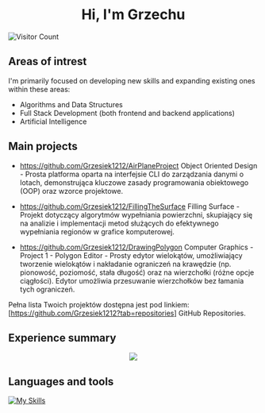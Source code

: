 <h1 align="center"> Hi, I'm Grzechu </h1>

![Visitor Count](https://profile-counter.glitch.me/GPrasek/count.svg)

## Areas of intrest

I'm primarily focused on developing new skills and expanding existing ones within these areas:

- Algorithms and Data Structures
- Full Stack Development (both frontend and backend applications)
- Artificial Intelligence

## Main projects

- https://github.com/Grzesiek1212/AirPlaneProject Object Oriented Design - Prosta platforma oparta na interfejsie CLI do zarządzania danymi o lotach, demonstrująca kluczowe zasady programowania obiektowego (OOP) oraz wzorce projektowe.

- https://github.com/Grzesiek1212/FillingTheSurface Filling Surface - Projekt dotyczący algorytmów wypełniania powierzchni, skupiający się na analizie i implementacji metod służących do efektywnego wypełniania regionów w grafice komputerowej.

- https://github.com/Grzesiek1212/DrawingPolygon Computer Graphics - Project 1 - Polygon Editor - Prosty edytor wielokątów, umożliwiający tworzenie wielokątów i nakładanie ograniczeń na krawędzie (np. pionowość, poziomość, stała długość) oraz na wierzchołki (różne opcje ciągłości). Edytor umożliwia przesuwanie wierzchołków bez łamania tych ograniczeń.

Pełna lista Twoich projektów dostępna jest pod linkiem: [https://github.com/Grzesiek1212?tab=repositories] GitHub Repositories.
 
## Experience summary

<p align="center">
  <img src="https://github-readme-stats-eosin-one-98.vercel.app/api/top-langs/?username=Grzesiek1212&theme=dark&layout=compact&hide_border=false&count_private=true&hide_title=true" />
</p>

## Languages and tools

[![My Skills](https://skillicons.dev/icons?i=linux,arch,bash,c,cpp,cs,java,cmake,py,fastapi,git,github,html,css,js,nodejs,react,ts,flutter,dart&theme=dark&perline=10)](https://skillicons.dev)
<!--
**Grzesiek1212/Grzesiek1212** is a ✨ _special_ ✨ repository because its `README.md` (this file) appears on your GitHub profile.

Here are some ideas to get you started:

- 🔭 I’m currently working on ...
- 🌱 I’m currently learning ...
- 👯 I’m looking to collaborate on ...
- 🤔 I’m looking for help with ...
- 💬 Ask me about ...
- 📫 How to reach me: ...
- 😄 Pronouns: ...
- ⚡ Fun fact: ...
-->
